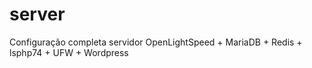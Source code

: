 # server
Configuração completa servidor OpenLightSpeed + MariaDB + Redis + lsphp74 + UFW + Wordpress
